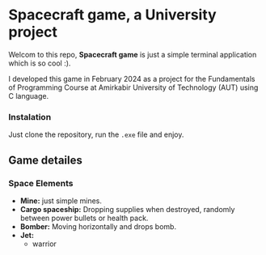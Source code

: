 # Spacecraft game, a University project

Welcom to this repo, **Spacecraft game** is just a simple terminal application which is so cool :).

I developed this game in February 2024 as a project for the Fundamentals of Programming Course at Amirkabir University of Technology (AUT) using C language.

### Instalation

Just clone the repository, run the `.exe` file and enjoy.

## Game detailes

### Space Elements

- **Mine:** just simple mines.
- **Cargo spaceship:** Dropping supplies when destroyed, randomly between power bullets or health pack.
- **Bomber:** Moving horizontally and drops bomb.
- **Jet:**
    - warrior
